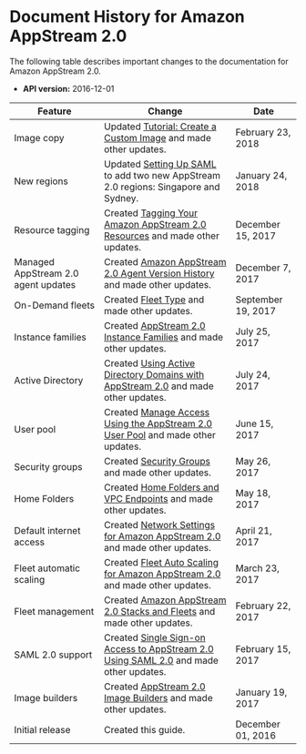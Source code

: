 # Document History for Amazon AppStream 2\.0<a name="doc-history"></a>

The following table describes important changes to the documentation for Amazon AppStream 2\.0\.

+ **API version:** 2016\-12\-01


| Feature | Change | Date | 
| --- | --- | --- | 
| Image copy | Updated [Tutorial: Create a Custom Image](tutorial-image-builder.md) and made other updates\. | February 23, 2018 | 
| New regions | Updated [Setting Up SAML](external-identity-providers-setting-up-saml.md) to add two new AppStream 2\.0 regions: Singapore and Sydney\. | January 24, 2018 | 
| Resource tagging | Created [Tagging Your Amazon AppStream 2\.0 Resources](tagging-basic.md) and made other updates\. | December 15, 2017 | 
| Managed AppStream 2\.0 agent updates | Created [Amazon AppStream 2\.0 Agent Version History](agent-software-versions.md) and made other updates\. | December 7, 2017 | 
| On\-Demand fleets | Created [Fleet Type](managing-stacks-fleets.md#fleet-types) and made other updates\. | September 19, 2017 | 
| Instance families | Created [AppStream 2\.0 Instance Families](instance-types.md) and made other updates\. | July 25, 2017 | 
| Active Directory | Created [Using Active Directory Domains with AppStream 2\.0](active-directory.md) and made other updates\. | July 24, 2017 | 
| User pool | Created [Manage Access Using the AppStream 2\.0 User Pool](user-pool.md) and made other updates\. | June 15, 2017 | 
| Security groups | Created [Security Groups](managing-network.md#managing-network-security-groups) and made other updates\. | May 26, 2017 | 
| Home Folders | Created [Home Folders and VPC Endpoints](managing-network.md#managing-network-vpce-iam-policy) and made other updates\. | May 18, 2017 | 
| Default internet access | Created [Network Settings for Amazon AppStream 2\.0 ](managing-network.md) and made other updates\. | April 21, 2017 | 
| Fleet automatic scaling | Created [Fleet Auto Scaling for Amazon AppStream 2\.0](autoscaling.md) and made other updates\. | March 23, 2017 | 
| Fleet management | Created [Amazon AppStream 2\.0 Stacks and Fleets](managing-stacks-fleets.md) and made other updates\. | February 22, 2017 | 
| SAML 2\.0 support | Created [Single Sign\-on Access to AppStream 2\.0 Using SAML 2\.0](external-identity-providers.md) and made other updates\. | February 15, 2017 | 
| Image builders | Created [AppStream 2\.0 Image Builders](managing-image-builders.md) and made other updates\. | January 19, 2017 | 
| Initial release | Created this guide\. | December 01, 2016 | 